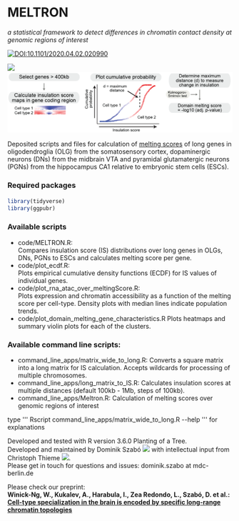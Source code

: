 # MELTRON 

_a statistical framework to detect differences in chromatin contact density at genomic regions of interest_

[![DOI:10.1101/2020.04.02.020990](http://img.shields.io/badge/DOI-10.1101/2020.04.02.020990-B31B1B.svg)](https://www.biorxiv.org/content/10.1101/2020.04.02.020990v3)

<img src="data/IS_gif.gif" width="350">

<img src="./data/meltron_pipeline.png" width="900">

Deposited scripts and files for calculation of [melting scores](https://www.biorxiv.org/content/10.1101/2020.04.02.020990v1) of long genes in oligodendroglia (OLG) from the somatosensory cortex, dopaminergic neurons (DNs) from the midbrain VTA and pyramidal glutamatergic neurons (PGNs) from the hippocampus CA1 relative to embryonic stem cells (ESCs).

### Required packages
```r
library(tidyverse)
library(ggpubr)
```

### Available scripts
- code/MELTRON.R:   
   Compares insulation score (IS) distributions over long genes in OLGs, DNs, PGNs to ESCs and calculates melting score per gene.   
- code/plot_ecdf.R:  
   Plots empirical cumulative density functions (ECDF) for IS values of individual genes.   
- code/plot_rna_atac_over_meltingScore.R:  
   Plots expression and chromatin accessibility as a function of the melting score per cell-type. Density plots with median lines indicate population trends. 
- code/plot_domain_melting_gene_characteristics.R 
   Plots heatmaps and summary violin plots for each of the clusters.


### Available command line scripts:
- command_line_apps/matrix_wide_to_long.R: 
    Converts a square matrix into a long matrix for IS calculation. Accepts wildcards for processing of multiple chromosomes.
- command_line_apps/long_matrix_to_IS.R:
    Calculates insulation scores at multiple distances (default 100kb - 1Mb, steps of 100kb).
- command_line_apps/Meltron.R:
    Calculation of melting scores over genomic regions of interest
    
type
'''
Rscript command_line_apps/matrix_wide_to_long.R --help 
'''
for explanations
   
   
Developed and tested with R version 3.6.0 Planting of a Tree.  
Developed and maintained by Dominik Szabó [<img src="https://cloud.githubusercontent.com/assets/1810515/4228292/6b03dc88-3958-11e4-9094-d3c1771ccfea.png" width="15">](https://orcid.org/0000-0001-8109-5088) with intellectual input from Christoph Thieme [<img src="https://cloud.githubusercontent.com/assets/1810515/4228292/6b03dc88-3958-11e4-9094-d3c1771ccfea.png" width="15">](https://orcid.org/0000-0002-1566-0971).  
Please get in touch for questions and issues: dominik.szabo at mdc-berlin.de  


Please check our preprint:  
__Winick-Ng, W., Kukalev, A., Harabula, I., Zea Redondo, L., Szabó, D. et al.:  
[Cell-type specialization in the brain is encoded by specific long-range chromatin topologies](https://www.biorxiv.org/content/10.1101/2020.04.02.020990v3)__



